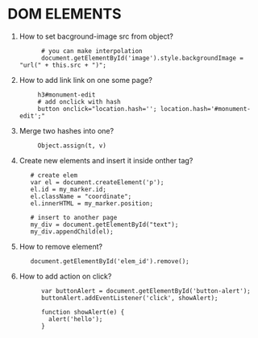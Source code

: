 # DOM ELEMENTS

1. How to set bacground-image src from object?
     
             # you can make interpolation 
             document.getElementById('image').style.backgroundImage = "url(" + this.src + ")";

3. How to add link link on one some page?
            
            h3#monument-edit
            # add onclick with hash
            button onclick="location.hash=''; location.hash='#monument-edit';"
4. Merge two hashes into one?

            Object.assign(t, v)
            
5. Create new elements and insert it inside onther tag?
          
          # create elem
          var el = document.createElement('p');
          el.id = my_marker.id;
          el.className = "coordinate";
          el.innerHTML = my_marker.position;
          
          # insert to another page
          my_div = document.getElementById("text");
          my_div.appendChild(el);
6. How to remove element?

          document.getElementById('elem_id').remove();
7. How to add action on click?
            
             var buttonAlert = document.getElementById('button-alert');
             buttonAlert.addEventListener('click', showAlert);
             
             function showAlert(e) {
               alert('hello');
             }
